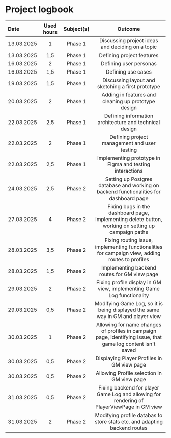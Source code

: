 # Project logbook

| Date  | Used hours | Subject(s) |  Outcome |
| :---  |     :---:      |     :---:      |     :---:      |
| 13.03.2025 | 1 | Phase 1  | Discussing project ideas and deciding on a topic  |
| 13.03.2025 | 1,5 | Phase 1  | Defining project features |
| 16.03.2025 | 2 | Phase 1  | Defining user personas |
| 16.03.2025 | 1,5 | Phase 1  | Defining use cases |
| 19.03.2025 | 1,5 | Phase 1  | Discussing layout and sketching a first prototype |
| 20.03.2025 | 2 | Phase 1  | Adding in features and cleaning up prototype design |
| 22.03.2025 | 2,5 | Phase 1  | Defining information architecture and technical design |
| 22.03.2025 | 2 | Phase 1  | Defining project management and user testing |
| 22.03.2025 | 2,5 | Phase 1  | Implementing prototype in Figma and testing interactions |
| 24.03.2025 | 2,5 | Phase 2  | Setting up Postgres database and working on backend functionalities for dashboard page |
| 27.03.2025 | 4 | Phase 2 | Fixing bugs in the dashboard page, implementing delete button, working on setting up campaign paths |
| 28.03.2025 | 3,5 | Phase 2 | Fixing routing issue, implementing functionalities for campaign view, adding routes to profiles |
| 28.03.2025 | 1,5 | Phase 2 | Implementing backend routes for GM view page |
| 29.03.2025 | 2 | Phase 2 | Fixing profile display in GM view, implementing Game Log functionality |
| 29.03.2025 | 0,5 | Phase 2 | Modifying Game Log, so it is being displayed the same way in GM and player view |
| 30.03.2025 | 1 | Phase 2 | Allowing for name changes of profiles in campaign page, identifying issue, that game log content isn't saved |
| 30.03.2025 | 0,5 | Phase 2 | Displaying Player Profiles in GM view page |
| 30.03.2025 | 0,5 | Phase 2 | Allowing Profile selection in GM view page |
| 31.03.2025 | 0,5 | Phase 2 | Fixing backend for player Game Log and allowing for rendering of PlayerViewPage in GM view |
| 31.03.2025 | 2 | Phase 2 | Modifying profile databas to store stats etc. and adapting backend routes |
